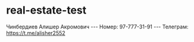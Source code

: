 # real-estate-test
Чинбердиев Алишер Акромович --- 
Номер: 97-777-31-91 --- 
Телеграм: https://t.me/alisher2552
